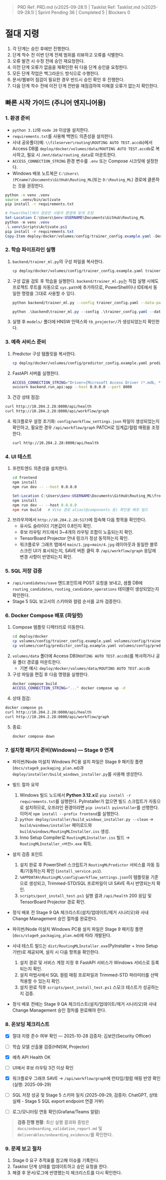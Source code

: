 ﻿> PRD Ref: PRD.md (v2025-09-28.1) | Tasklist Ref: Tasklist.md (v2025-09-28.1) | Sprint Pending 36 | Completed 5 | Blockers 0

# 절대 지령
1. 각 단계는 승인 후에만 진행한다.
2. 단계 착수 전 이번 단계 전체 범위를 리뷰하고 오류를 식별한다.
3. 오류 발견 시 수정 전에 승인 재요청한다.
4. 이전 단계 오류가 없음을 재확인한 뒤 다음 단계 승인을 요청한다.
5. 모든 단계 작업은 백그라운드 방식으로 수행한다.
6. 문서/웹뷰어 점검이 필요한 경우 반드시 승인 확인 후 진행한다.
7. 다음 단계 착수 전에 이전 단계 전반을 재점검하여 미해결 오류가 없는지 확인한다.

## 빠른 시작 가이드 (주니어 엔지니어용)

### 1. 환경 준비
- `python 3.12`와 `node 20` 이상을 설치한다.
- `requirements.txt`를 사용해 백엔드 의존성을 설치한다.
- 사내 공유폴더(예: `\\fileserver\routing\ROUTING AUTO TEST.accdb`)에서 Access DB를 `deploy/docker/volumes/data/ROUTING AUTO TEST.accdb`로 복사하고, 필요 시 `/mnt/data/routing_data`로 마운트한다.
- `ACCESS_CONNECTION_STRING` 환경 변수를 `.env` 또는 Compose 시크릿에 설정한다.
- Windows 배포 노트북은 `C:\Users\(PCname)\Documents\GitHub\Routing_ML`(또는 `D:\Routing_ML`) 경로에 클론하는 것을 권장한다.

```bash
python -m venv .venv
source .venv/bin/activate
pip install -r requirements.txt
```

```powershell
# PowerShell에서 경로만 사용자 환경에 맞게 조정
Set-Location C:\Users\$env:USERNAME\Documents\GitHub\Routing_ML
python -m venv .venv
.\.venv\Scripts\Activate.ps1
pip install -r requirements.txt
Copy-Item deploy/docker/volumes/config/trainer_config.example.yaml -Destination trainer_config.yaml -Force
```

### 2. 학습 파이프라인 실행
1. `backend/trainer_ml.py`의 구성 파일을 복사한다.
   ```bash
   cp deploy/docker/volumes/config/trainer_config.example.yaml trainer_config.yaml
   ```
2. 구성 값을 검토 후 학습을 실행한다. `backend/trainer_ml.py`는 직접 실행 시에도 프로젝트 루트를 자동으로 `sys.path`에 추가하므로, PowerShell이나 IDE에서 동일한 명령을 그대로 사용할 수 있다.
   ```bash
   python backend/trainer_ml.py --config trainer_config.yaml --data-path /mnt/data/routing_data
   ```
   ```powershell
   python .\backend\trainer_ml.py --config .\trainer_config.yaml --data-path D:\routing_data
   ```
3. 실행 후 `models/` 폴더에 HNSW 인덱스와 `tb_projector/`가 생성되었는지 확인한다.

### 3. 예측 서비스 준비
1. Predictor 구성 템플릿을 복사한다.
   ```bash
   cp deploy/docker/volumes/config/predictor_config.example.yaml predictor_config.yaml
   ```
2. FastAPI 서버를 실행한다.
   ```bash
   ACCESS_CONNECTION_STRING="Driver={Microsoft Access Driver (*.mdb, *.accdb)};Dbq=/mnt/data/routing_data/ROUTING AUTO TEST.accdb" \
   uvicorn backend.run_api:app --host 0.0.0.0 --port 8000
   ```
3. 건강 상태 점검:
  ```bash
  curl http://10.204.2.28:8000/api/health
  curl http://10.204.2.28:8000/api/workflow/graph
  ```
4. 워크플로우 설정 초기화: `config/workflow_settings.json` 파일이 생성되었는지 확인하고, 필요한 경우 `/api/workflow/graph` PATCH로 임계값/컬럼 매핑을 조정한다.
   ```bash
   curl http://10.204.2.28:8000/api/health
   ```


### 4. UI 테스트
1. 프런트엔드 의존성을 설치한다.
   ```bash
   cd frontend
   npm install
   npm run dev -- --host 0.0.0.0
   ```
   ```powershell
   Set-Location C:\Users\$env:USERNAME\Documents\GitHub\Routing_ML\frontend
   npm install
   npm run dev -- --host 0.0.0.0
   npm run build   # Vite 경로 alias(@components 등) 확인용 배포 빌드
   ```
2. 브라우저에서 `http://10.204.2.28:5173`에 접속해 다음 항목을 확인한다.
   - 유사도 슬라이더 기본값이 0.8인지 확인.
   - 후보 라우팅 카드에서 3~4개의 라우팅 조합이 노출되는지 확인.
   - TensorBoard Projector 안내 링크가 정상 동작하는지 확인.
   - 워크플로우 그래프 탭에서 `main/1.jpg`~`main/4.jpg` 레이아웃과 동일한 블루스크린 UI가 표시되는지, SAVE 버튼 클릭 후 `/api/workflow/graph` 응답에 변경 사항이 반영되는지 확인.

### 5. SQL 저장 검증
- `/api/candidates/save` 엔드포인트에 POST 요청을 보내고, 샘플 DB에 `routing_candidates`, `routing_candidate_operations` 테이블이 생성되었는지 확인한다.
- Stage 5 SQL 보고서의 스키마와 컬럼 순서를 교차 검증한다.

### 6. Docker Compose 배포 (파일럿)
1. Compose 템플릿 디렉터리로 이동한다.
   ```bash
   cd deploy/docker
   cp volumes/config/trainer_config.example.yaml volumes/config/trainer_config.yaml
   cp volumes/config/predictor_config.example.yaml volumes/config/predictor_config.yaml
   ```
2. `volumes/data` 폴더에 Access DB(`ROUTING AUTO TEST.accdb`)를 복사하거나 공유 폴더 경로를 마운트한다.
   - 기본 예시: `deploy/docker/volumes/data/ROUTING AUTO TEST.accdb`
3. 구성 파일을 편집 후 다음 명령을 실행한다.
   ```bash
   docker compose build
   ACCESS_CONNECTION_STRING="..." docker compose up -d
   ```
4. 상태 점검:
  ```bash
  docker compose ps
  curl http://10.204.2.28:8000/api/health
  curl http://10.204.2.28:8000/api/workflow/graph
  ```

5. 종료:
   ```bash
   docker compose down
   ```

### 7. 설치형 패키지 준비(Windows) — Stage 9 연계
- 파이썬/Node 미설치 Windows PC용 설치 파일은 Stage 9 패키징 플랜(`docs/stage9_packaging_plan.md`)과 `deploy/installer/build_windows_installer.py`를 사용해 생성한다.
- 빌드 절차 요약
  1. Windows 빌드 노드에서 **Python 3.12.x**로 `pip install -r requirements.txt`를 실행한다. PyInstaller가 없으면 빌드 스크립트가 자동으로 설치하므로, 오프라인 환경이라면 `pip install pyinstaller`를 선행한다. 이어서 `npm install --prefix frontend`를 실행한다.
  2. `python deploy/installer/build_windows_installer.py --clean` → `build/windows/installer` 페이로드와 `build/windows/RoutingMLInstaller.iss` 생성.
  3. Inno Setup Compiler로 `RoutingMLInstaller.iss` 빌드 → `RoutingMLInstaller_<버전>.exe` 획득.
- 설치 검증 포인트
  1. 설치 완료 후 PowerShell 스크립트가 `RoutingMLPredictor` 서비스를 자동 등록/기동하는지 확인 (`install_service.ps1`).
  2. `%APPDATA%\RoutingML\config\workflow_settings.json`이 템플릿을 기준으로 생성되고, Trimmed-STD/SQL 프로파일이 UI SAVE 즉시 반영되는지 확인.
  3. `scripts/post_install_test.ps1` 실행 결과 `/api/health` 200 응답 및 TensorBoard Projector 경로 확인.
- 정식 배포 전 Stage 9 QA 체크리스트(설치/업데이트/제거 시나리오)와 사내 Change Management 승인 절차를 완료한다.

- 파이썬/Node 미설치 Windows PC용 설치 파일은 Stage 9 패키징 플랜(`docs/stage9_packaging_plan.md`)에 따라 개발된다.
- 사내 테스트 빌드는 `dist/RoutingMLInstaller.exe`(PyInstaller + Inno Setup 기반)로 제공되며, 설치 시 다음 항목을 확인한다.
  1. 설치 경로 및 서비스 계정 지정 후 FastAPI 서비스가 Windows 서비스로 등록되는지 확인.
  2. 설치 마법사에서 SQL 컬럼 매핑 프로파일과 Trimmed-STD 파라미터를 선택 적용할 수 있는지 확인.
  3. 설치 완료 직후 `scripts/post_install_test.ps1` 스모크 테스트가 성공하는지 검증.
- 정식 배포 전에는 Stage 9 QA 체크리스트(설치/업데이트/제거 시나리오)와 사내 Change Management 승인 절차를 완료해야 한다.


### 8. 온보딩 체크리스트
- [x] 절대 지령 준수 여부 확인 — 2025-10-28 검증자: 김보안(Security Officer)
- [ ] 학습 모델 산출물 검증(HNSW, Projector)
- [x] 예측 API Health OK
- [ ] UI에서 후보 라우팅 3건 이상 확인
- [x] 워크플로우 그래프 SAVE → `/api/workflow/graph`에 런타임/컬럼 매핑 반영 확인 (실행: 2025-09-29)

- [ ] SQL 저장 성공 및 Stage 5 스키마 일치 (2025-09-29, 검증자: ChatGPT, 상태: 실패 - Stage 5 SQL export endpoint 연결 거부)
- [ ] 로그/모니터링 연동 확인(Grafana/Teams 알람)

> **검증 진행 현황**: 최신 실행 결과와 증빙은 `docs/onboarding_validation_report.md` 및 `deliverables/onboarding_evidence/`를 확인한다.

### 9. 문제 보고 절차
1. Stage 0 요구 추적표를 참고해 이슈를 기록한다.
2. Tasklist 단계 상태를 업데이트하고 승인 요청을 한다.
3. 해결 후 문서/로그에 반영했는지 체크리스트를 다시 확인한다.
